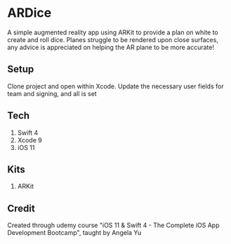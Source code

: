 # ARDice
A simple augmented reality app using ARKit to provide a plan on white to create and roll dice.  Planes struggle to be rendered upon close surfaces, any advice is appreciated on helping the AR plane to be more accurate!

## Setup
Clone project and open within Xcode. Update the necessary user fields for team and signing, and all is set

## Tech
1. Swift 4
2. Xcode 9
3. iOS 11

## Kits
1. ARKit

## Credit
Created through udemy course "iOS 11 & Swift 4 - The Complete iOS App Development Bootcamp", taught by Angela Yu
